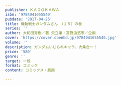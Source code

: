 ```yaml
---
publisher: ＫＡＤＯＫＡＷＡ
isbn: '9784041055540'
pubdate: '2017-04-26'
title: 機動戦士ガンダムさん　（１５）の巻
series: ''
author: 大和田秀樹／著 矢立肇・富野由悠季／企画
cover: 'https://cover.openbd.jp/9784041055540.jpg'
volume: ''
description: ガンダムいじられキャラ、大集合ー！
price: '580'
genre: ''
target: 一般
format: コミック
content: コミックス・劇画

---
```


